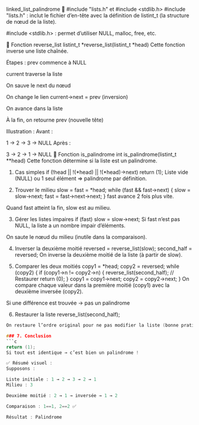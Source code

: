 linked_list_palindrome
🔹 #include "lists.h" et #include <stdlib.h>
#include "lists.h" : inclut le fichier d’en-tête avec la définition de listint_t (la structure de nœud de la liste).

#include <stdlib.h> : permet d’utiliser NULL, malloc, free, etc.

🔸 Fonction reverse_list
listint_t *reverse_list(listint_t *head)
Cette fonction inverse une liste chaînée.

Étapes : prev commence à NULL

current traverse la liste

On sauve le next du nœud

On change le lien current->next = prev (inversion)

On avance dans la liste

À la fin, on retourne prev (nouvelle tête)

Illustration :
Avant :

1 -> 2 -> 3 -> NULL
Après :

3 -> 2 -> 1 -> NULL
🔸 Fonction is_palindrome
int is_palindrome(listint_t **head)
Cette fonction détermine si la liste est un palindrome.

1. Cas simples
if (!head || !(*head) || !(*head)->next)
	return (1);
Liste vide (NULL) ou 1 seul élément ⇒ palindrome par définition.

2. Trouver le milieu
slow = fast = *head;
while (fast && fast->next)
{
	slow = slow->next;
	fast = fast->next->next;
}
fast avance 2 fois plus vite.

Quand fast atteint la fin, slow est au milieu.

3. Gérer les listes impaires
if (fast)
	slow = slow->next;
Si fast n’est pas NULL, la liste a un nombre impair d’éléments.

On saute le nœud du milieu (inutile dans la comparaison).

4. Inverser la deuxième moitié
reversed = reverse_list(slow);
second_half = reversed;
On inverse la deuxième moitié de la liste (à partir de slow).

5. Comparer les deux moitiés
copy1 = *head;
copy2 = reversed;
while (copy2)
{
	if (copy1->n != copy2->n)
	{
		reverse_list(second_half); // Restaurer
		return (0);
	}
	copy1 = copy1->next;
	copy2 = copy2->next;
}
On compare chaque valeur dans la première moitié (copy1) avec la deuxième inversée (copy2).

Si une différence est trouvée → pas un palindrome

6. Restaurer la liste
reverse_list(second_half);
```c
On restaure l’ordre original pour ne pas modifier la liste (bonne pratique).

### 7. Conclusion
```c
return (1);
Si tout est identique → c’est bien un palindrome !

✅ Résumé visuel :
Supposons :

Liste initiale : 1 → 2 → 3 → 2 → 1
Milieu : 3

Deuxième moitié : 2 → 1 → inversée → 1 → 2

Comparaison : 1==1, 2==2 ✅

Résultat : Palindrome